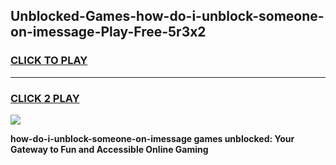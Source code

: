 
## Unblocked-Games-how-do-i-unblock-someone-on-imessage-Play-Free-5r3x2
<h3>
<a href="https://premium76.site?title=how-do-i-unblock-someone-on-imessage&ref=23A">CLICK TO PLAY</a></h3>
<hr>

<h3>
<a href="https://premium76.site?title=how-do-i-unblock-someone-on-imessage&ref=23A">CLICK 2 PLAY</a>
  
</h3>

<a href="https://premium76.site?title=how-do-i-unblock-someone-on-imessage&ref=23A"><img src="https://clearcache.store/games.png"></a>


**how-do-i-unblock-someone-on-imessage games unblocked: Your Gateway to Fun and Accessible Online Gaming**
